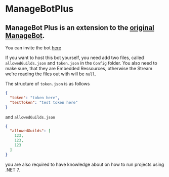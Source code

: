 # ManageBotPlus

## ManageBot Plus is an extension to the [original ManageBot](http://invite.managebot.xyz). 

You can invite the bot [here](https://canary.discord.com/api/oauth2/authorize?client_id=1043131771258159104&permissions=274878220288&scope=bot%20applications.commands)

If you want to host this bot yourself, you need add two files, called `allowedGuilds.json` and `token.json` in the `Config` folder.
You also need to make sure, that they are Embedded Ressources, otherwise the Stream we're reading the files out with will be `null`.

The structure of `token.json` is as follows
```json
{
  "token": "token here",
  "testToken": "test token here"
}
```
and `allowedGuilds.json`
```json
{
  "allowedGuilds": [
    123, 
    123, 
    123 
  ]
}
```

you are also required to have knowledge about on how to run projects using .NET 7.
